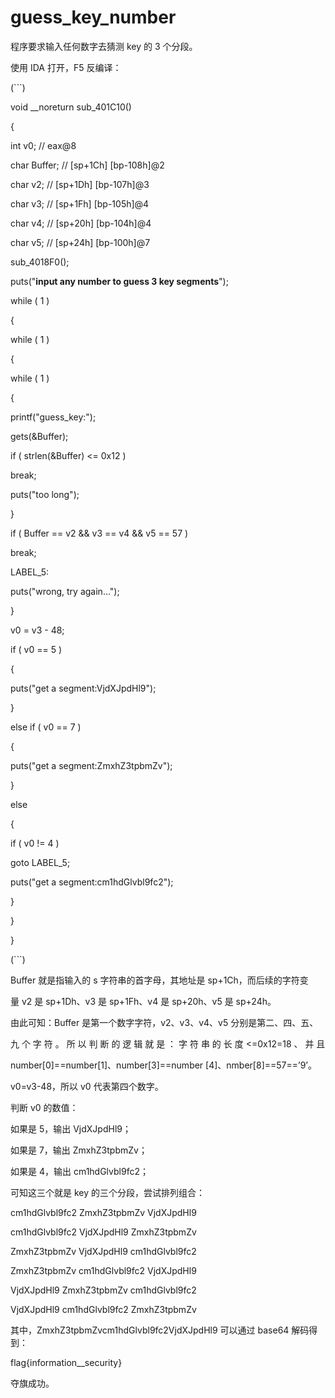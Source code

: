 # guess_key_number

程序要求输入任何数字去猜测 key 的 3 个分段。

使用 IDA 打开，F5 反编译：

(```)

void __noreturn sub_401C10()


{

int v0; // eax@8

char Buffer; // [sp+1Ch] [bp-108h]@2

char v2; // [sp+1Dh] [bp-107h]@3

char v3; // [sp+1Fh] [bp-105h]@4

char v4; // [sp+20h] [bp-104h]@4

char v5; // [sp+24h] [bp-100h]@7



sub_4018F0();

puts("**input any number to guess 3 key segments**");

while ( 1 )

{

while ( 1 )

{

while ( 1 )

{

printf("guess_key:");

gets(&Buffer);

if ( strlen(&Buffer) <= 0x12 )

break;

puts("too long");

}

if ( Buffer == v2 && v3 == v4 && v5 == 57 )

break;

LABEL_5:

puts("wrong, try again...");

}

v0 = v3 - 48;

if ( v0 == 5 )

{

puts("get a segment:VjdXJpdHl9");

}

else if ( v0 == 7 )

{

puts("get a segment:ZmxhZ3tpbmZv");

}

else

{

if ( v0 != 4 )

goto LABEL_5;

puts("get a segment:cm1hdGlvbl9fc2");

}

}

}

(```)

Buffer 就是指输入的 s 字符串的首字母，其地址是 sp+1Ch，而后续的字符变

量 v2 是 sp+1Dh、v3 是 sp+1Fh、v4 是 sp+20h、v5 是 sp+24h。

由此可知：Buffer 是第一个数字字符，v2、v3、v4、v5 分别是第二、四、五、

九 个 字 符 。 所 以 判 断 的 逻 辑 就 是 ： 字 符 串 的 长 度 <=0x12=18 、 并 且

number[0]==number[1]、number[3]==number [4]、nmber[8]==57==’9’。

v0=v3-48，所以 v0 代表第四个数字。

判断 v0 的数值：

如果是 5，输出 VjdXJpdHl9；

如果是 7，输出 ZmxhZ3tpbmZv；

如果是 4，输出 cm1hdGlvbl9fc2；

可知这三个就是 key 的三个分段，尝试排列组合：

cm1hdGlvbl9fc2 ZmxhZ3tpbmZv VjdXJpdHl9

cm1hdGlvbl9fc2 VjdXJpdHl9 ZmxhZ3tpbmZv

ZmxhZ3tpbmZv VjdXJpdHl9 cm1hdGlvbl9fc2

ZmxhZ3tpbmZv cm1hdGlvbl9fc2 VjdXJpdHl9

VjdXJpdHl9 ZmxhZ3tpbmZv cm1hdGlvbl9fc2

VjdXJpdHl9 cm1hdGlvbl9fc2 ZmxhZ3tpbmZv

其中，ZmxhZ3tpbmZvcm1hdGlvbl9fc2VjdXJpdHl9 可以通过 base64 解码得到：

flag{information__security}

夺旗成功。

